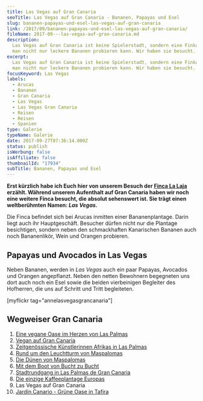 ```yaml
---
title: Las Vegas auf Gran Canaria
seoTitle: Las Vegas auf Gran Canaria - Bananen, Papayas und Esel
slug: bananen-papayas-und-esel-las-vegas-auf-gran-canaria
link: /2017/09/bananen-papayas-und-esel-las-vegas-auf-gran-canaria/
fileName: 2017-09---las-vegas-auf-gran-canaria.md
description:
  Las Vegas auf Gran Canaria ist keine Spielerstadt, sondern eine Finka, auf der
  man nicht nur leckere Bananen probieren kann. Wir haben sie besucht.
excerpt:
  Las Vegas auf Gran Canaria ist keine Spielerstadt, sondern eine Finka, auf der
  man nicht nur leckere Bananen probieren kann. Wir haben sie besucht.
focusKeyword: Las Vegas
labels:
  - Arucas
  - Bananen
  - Gran Canaria
  - Las Vegas
  - Las Vegas Gran Canaria
  - Reisen
  - Reisen
  - Spanien
type: Galerie
typeName: Galerie
date: 2017-09-27T07:36:14.000Z
status: publish
isWerbung: false
isAffiliate: false
thumbnailId: "17934"
subTitle: Bananen, Papayas und Esel
---
```


<strong>Erst kürzlich habe ich Euch hier von unserem Besuch der
<a href="http://cardamonchai.com/2017/09/die-einzige-kaffeeplantage-europas/">Finca
La Laja</a> erzählt. Während unserem Aufenthalt auf Gran Canaria haben wir noch
eine weitere Finca besucht, die absolut sehenswert ist. Sie trägt einen
weltberühmten Namen: <em>Las Vegas</em>.</strong>

Die Finca befindet sich bei Arucas inmitten einer Bananenplantage. Darin liegt
auch ihr Hauptgeschäft. Besucher dürfen nicht nur die Plantage besichtigen,
sondern neben den schmackhaften Kanarischen Bananen auch noch Bananenlikör, Wein
und Orangen probieren.

## Papayas und Avocados in Las Vegas

Neben Bananen, werden in <em>Las Vegas</em> auch ein paar Papayas, Avocados und
Orangen angepflanzt. Neben den netten Bewohnern begegneten uns dort auch noch
ein Esel sowie die beiden vierbeinigen Begleiter des Hofherren, die uns auf
Schritt und Tritt begleiteten.

[myflickr tag="annelasvegasgrancanaria"]

## Wegweiser Gran Canaria

<ol>
    <li><a href="http://cardamonchai.com/2017/05/la-hierba-luisa-cocina-de-la-huerta/">Eine vegane Oase im Herzen von Las Palmas</a></li>
    <li><a href="http://cardamonchai.com/2017/05/vegan-auf-gran-canaria/">Vegan auf Gran Canaria</a></li>
    <li><a href="http://cardamonchai.com/2017/06/el-iris-de-lucy-las-palmas/">Zeitgenössische Künstlerinnen Afrikas in Las Palmas</a></li>
    <li><a href="http://cardamonchai.com/2017/06/rund-um-den-leuchtturm-von-maspalomas/">Rund um den Leuchtturm von Maspalomas</a></li>
    <li><a href="http://cardamonchai.com/2017/07/die-duenen-von-maspalomas/">Die Dünen von Maspalomas</a></li>
    <li><a href="http://cardamonchai.com/2017/07/gran-canaria-der-sueden/">Mit dem Boot von Bucht zu Bucht</a></li>
    <li><a href="http://cardamonchai.com/2017/08/las-palmas-de-gran-canaria/">Stadtrundgang in Las Palmas de Gran Canaria</a></li>
    <li><a href="http://cardamonchai.com/2017/09/die-einzige-kaffeeplantage-europas/">Die einzige Kaffeeplantage Europas</a></li>
    <li>Las Vegas auf Gran Canaria</li>
    <li><a href="http://cardamonchai.com/2017/09/jardin-canario-gruene-oase-in-tafira/">Jardín Canario - Grüne Oase in Tafira</a></li>
</ol>
